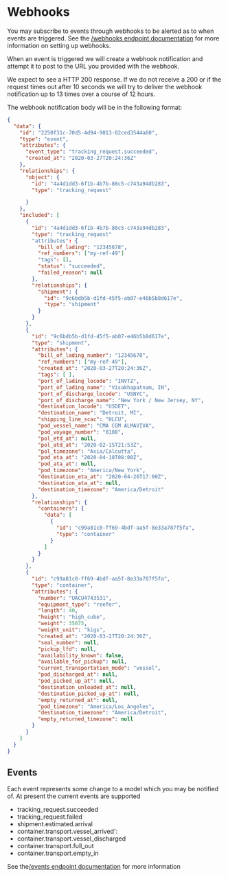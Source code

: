# Webhooks

You may subscribe to events through webhooks to be alerted as to when events are triggered. See the [/webhooks endpoint documentation](#tag/Webhooks) for more information on setting up webhooks. 

When an event is triggered we will create a webhook notification and attempt it to post to the URL you provided with the webhook.

We expect to see a HTTP 200 response. If we do not receive a 200 or if the request times out after 10 seconds we will try to deliver the webhook notification up to 13 times over a course of 12 hours.

The webhook notification body will be in the following format: 
```json
{
  "data": {
    "id": "2250f31c-70d5-4d94-9013-82ced3544a60",
    "type": "event",
    "attributes": {
      "event_type": "tracking_request.succeeded",
      "created_at": "2020-03-27T20:24:36Z"
    },
    "relationships": {
      "object": {
        "id": "4a4d1dd3-6f1b-4b7b-88c5-c743a94db283",
        "type": "tracking_request"

      }
    },
    "included": [
      {
        "id": "4a4d1dd3-6f1b-4b7b-88c5-c743a94db283",
        "type": "tracking_request"
        "attributes": {
          "bill_of_lading": "12345678",
          "ref_numbers": ["my-ref-49"]
          "tags": [],
          "status": "succeeded",
          "failed_reason": null
        },
        "relationships": {
          "shipment": {
            "id": "9c6bdb5b-d1fd-45f5-ab07-e46b5b8d617e",
            "type": "shipment"
          }
        }
      },
      {
        "id": "9c6bdb5b-d1fd-45f5-ab07-e46b5b8d617e",
        "type": "shipment",
        "attributes": {
          "bill_of_lading_number": "12345678",
          "ref_numbers": ["my-ref-49"],
          "created_at": "2020-03-27T20:24:36Z",
          "tags": [ ],
          "port_of_lading_locode": "INVTZ",
          "port_of_lading_name": "Visakhapatnam, IN",
          "port_of_discharge_locode": "USNYC",
          "port_of_discharge_name": "New York / New Jersey, NY",
          "destination_locode": "USDET",
          "destination_name": "Detroit, MI",
          "shipping_line_scac": "HLCU",
          "pod_vessel_name": "CMA CGM ALMAVIVA",
          "pod_voyage_number": "0108",
          "pol_etd_at": null,
          "pol_atd_at": "2020-02-15T21:53Z",
          "pol_timezone": "Asia/Calcutta",
          "pod_eta_at": "2020-04-18T08:00Z",
          "pod_ata_at": null,
          "pod_timezone": "America/New_York",
          "destination_eta_at": "2020-04-26T17:00Z",
          "destination_ata_at": null,
          "destination_timezone": "America/Detroit"
        },
        "relationships": {
          "containers": {
            "data": [
              {
                "id": "c99a81c0-ff69-4bdf-aa5f-8e33a787f5fa",
                "type": "container"
              }
            ]
          }
        }
      },
      {
        "id": "c99a81c0-ff69-4bdf-aa5f-8e33a787f5fa",
        "type": "container",
        "attributes": {
          "number": "UACU4743531",
          "equipment_type": "reefer",
          "length": 40,
          "height": "high_cube",
          "weight": 35075,
          "weight_unit": "kigs",
          "created_at": "2020-03-27T20:24:36Z",
          "seal_number": null,
          "pickup_lfd": null,
          "availability_known": false,
          "available_for_pickup": null,
          "current_transportation_mode": "vessel",
          "pod_discharged_at": null,
          "pod_picked_up_at": null,
          "destination_unloaded_at": null,
          "destination_picked_up_at": null,
          "empty_returned_at": null,
          "pod_timezone": "America/Los_Angeles",
          "destination_timezone": "America/Detroit",
          "empty_returned_timezone": null
        }
      }
    ]
  }
}
```

## Events

Each event represents some change to a model which you may be notified of. At present the current events are supported

- tracking_request.succeeded
- tracking_request.failed
- shipment.estimated.arrival
- container.transport.vessel_arrived':
- container.transport.vessel_discharged
- container.transport.full_out
- container.transport.empty_in

See the[/events endpoint documentation](#tag/Events) for more information